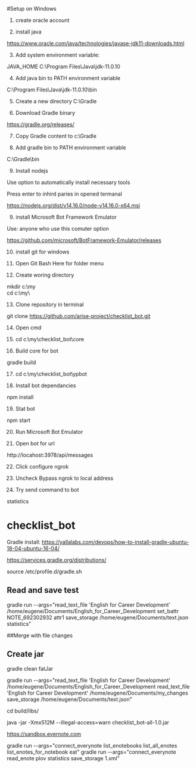 #Setup on Windows

1. create oracle account

2. install java

https://www.oracle.com/java/technologies/javase-jdk11-downloads.html

3. Add system environment variable:

JAVA_HOME
C:\Program Files\Java\jdk-11.0.10

4. Add java bin to PATH environment variable

C:\Program Files\Java\jdk-11.0.10\bin

5. Create a new directory C:\Gradle

6. Download Gradle binary

https://gradle.org/releases/

7. Copy Gradle content to c:\Gradle

8. Add gradle bin to PATH environment variable

C:\Gradle\bin

9. Install nodejs

Use option to automatically install necessary tools

Press enter to inhird paries in opened termanal

https://nodejs.org/dist/v14.16.0/node-v14.16.0-x64.msi

9. install Microsoft Bot Framework Emulator

Use: anyone who use this comuter option

https://github.com/microsoft/BotFramework-Emulator/releases

10. install git for windows

11. Open Git Bash Here for folder menu

12. Create woring directory

mkdir c:\my\
cd c:\my\

13. Clone repository in terminal

git clone https://github.com/arise-project/checklist_bot.git

14. Open cmd

15. cd c:\my\checklist_bot\core

16. Build core for bot

gradle build

17. cd c:\my\checklist_bot\ypbot

18. Install bot dependancies

npm install

19. Stat bot

npm start

20.  Run Microsoft Bot Emulator

21. Open bot for url

http://locahost:3978/api/messages

22. Click configure ngrok

23. Uncheck Bypass ngrok to local address

24. Try send command to bot

statistics

# checklist_bot

Gradle install: https://yallalabs.com/devops/how-to-install-gradle-ubuntu-18-04-ubuntu-16-04/

https://services.gradle.org/distributions/

source /etc/profile.d/gradle.sh

## Read and save test
gradle run --args="read_text_file 'English for Career Development' /home/eugene/Documents/English_for_Career_Development set_battr NOTE_692302932 attr1 save_storage /home/eugene/Documents/text.json statistics"

##Merge with file changes
    
## Create jar
gradle clean fatJar

gradle run --args="read_text_file 'English for Career Development' /home/eugene/Documents/English_for_Career_Development read_text_file 'English for Career Development' /home/eugene/Documents/my_changes save_storage /home/eugene/Documents/text.json"

cd build/libs/

java -jar -Xmx512M --illegal-access=warn checklist_bot-all-1.0.jar


https://sandbox.evernote.com

gradle run --args="connect_everynote list_enotebooks list_all_enotes list_enotes_for_notebook eat"
gradle run --args="connect_everynote read_enote plov statistics save_storage 1.xml"


